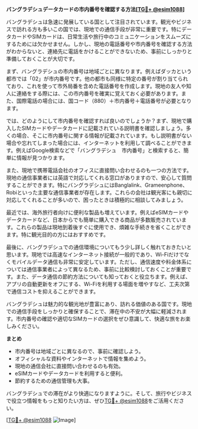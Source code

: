 **バングラデシュデータカードの市内番号を確認する方法[[TG💪+ @esim1088](https://t.me/s/esim1088)]**

バングラデシュは急速に発展している国として注目されています。観光やビジネスで訪れる方も多いこの国では、現地での通信手段が非常に重要です。特にデータカードやSIMカードは、日常生活や旅行中のコミュニケーションをスムーズにするためには欠かせません。しかし、現地の電話番号や市内番号を確認する方法がわからないと、連絡先に電話をかけることができないため、事前にしっかりと準備しておくことが大切です。

まず、バングラデシュの市内番号は地域ごとに異なります。例えばダッカという都市では「02」が市内番号です。他の都市も同様に特定の番号が割り当てられており、これを使って市外局番を含めた電話番号を作成します。現地の友人や知人に連絡をする際には、この市内番号を確実に覚えておく必要があります。また、国際電話の場合には、国コード（880）＋市内番号＋電話番号が必要となります。

では、どのようにして市内番号を確認すれば良いのでしょうか？まず、現地で購入したSIMカードやデータカードに記載されている説明書を確認しましょう。多くの場合、そこに市内番号に関する情報が記載されています。もし説明書がない場合や忘れてしまった場合には、インターネットを利用して調べることができます。例えばGoogle検索などで「バングラデシュ　市内番号」と検索すると、簡単に情報が見つかります。

また、現地で携帯電話会社のオフィスに直接問い合わせるのも一つの方法です。現地の通信事業者には英語で対応してくれる窓口がありますので、安心して質問することができます。特にバングラデシュにはBanglalink、Grameenphone、Robiといった主要な通信事業者が存在します。これらの会社は観光客にも親切に対応してくれることが多いので、困ったときは積極的に相談してみましょう。

最近では、海外旅行者向けに便利な製品も増えています。例えばeSIMカードやデータカードなど、日本からでも簡単に購入できる商品が多数販売されています。これらの製品は現地到着後すぐに使用でき、煩雑な手続きを省くことができます。特に観光目的の方にはおすすめです。

最後に、バングラデシュでの通信環境についてもう少し詳しく触れておきたいと思います。現地では高速なインターネット接続が一般的であり、Wi-Fiだけでなくモバイルデータ通信も非常に安定しています。ただし、通信速度や料金体系については通信事業者によって異なるため、事前に比較検討しておくことが重要です。また、データ通信の節約方法についても知っておくと役立ちます。例えば、アプリの自動更新をオフにする、Wi-Fiを利用する場面を増やすなど、工夫次第で通信コストを抑えることができます。

バングラデシュは魅力的な観光地が豊富にあり、訪れる価値のある国です。現地での通信手段をしっかりと確保することで、滞在中の不安が大幅に軽減されます。市内番号の確認や適切なSIMカードの選択をぜひ意識して、快適な旅をお楽しみください。

**まとめ**
- 市内番号は地域ごとに異なるので、事前に確認しよう。
- オフィシャルな資料やインターネットで情報を集めよう。
- 現地の通信会社に直接問い合わせるのも有効。
- eSIMカードやデータカードを利用すると便利。
- 節約するための通信管理も大事。

バングラデシュでの滞在がより快適になりますように。そして、旅行やビジネスで役立つ情報をもっと知りたい方は、ぜひ[TG💪+ @esim1088](https://t.me/s/esim1088)をご活用ください。

[[TG💪+ @esim1088](https://t.me/s/esim1088) ![Image](https://i.postimg.cc/Y0z9fWf4/image.png)]
